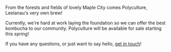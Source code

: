 From the forests and fields of lovely Maple City comes Polyculture, Leelanau's very own brew!

Currently, we're hard at work laying the foundation so we can offer the best kombucha to our community. Polyculture will be available for sale starting this spring!

If you have any questions, or just want to say hello, [get in touch](/contact)!
